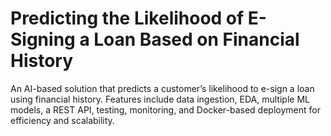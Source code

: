 # Predicting the Likelihood of E-Signing a Loan Based on Financial History
An AI-based solution that predicts a customer’s likelihood to e-sign a loan using financial history. Features include data ingestion, EDA, multiple ML models, a REST API, testing, monitoring, and Docker-based deployment for efficiency and scalability.
